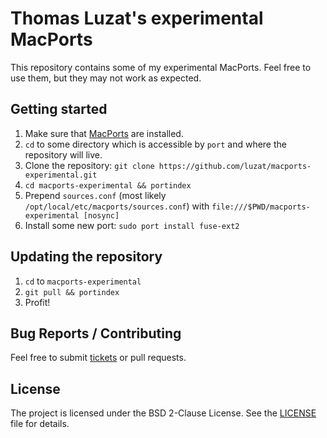 # Thomas Luzat's experimental MacPorts

This repository contains some of my experimental MacPorts. Feel free to use them, but they may not work as expected.

## Getting started

1. Make sure that [MacPorts](https://www.macports.org/) are installed.
2. `cd` to some directory which is accessible by `port` and where the repository will live.
3. Clone the repository: `git clone https://github.com/luzat/macports-experimental.git`
4. `cd macports-experimental && portindex`
5. Prepend `sources.conf` (most likely `/opt/local/etc/macports/sources.conf`) with `file:///$PWD/macports-experimental [nosync]`
6. Install some new port: `sudo port install fuse-ext2` 

## Updating the repository

1. `cd` to `macports-experimental`
2. `git pull && portindex`
3. Profit!

## Bug Reports / Contributing

Feel free to submit [tickets](https://github.com/luzat/macports-experimental/issues) or pull requests.

## License

The project is licensed under the BSD 2-Clause License. See the [LICENSE](LICENSE) file for details.
